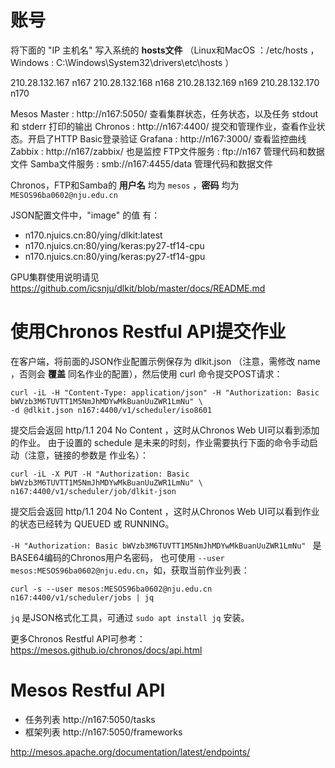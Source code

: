 # 账号
将下面的 "IP 主机名" 写入系统的 **hosts文件**
（Linux和MacOS ：/etc/hosts ，
  Windows      : C:\Windows\System32\drivers\etc\hosts ）

210.28.132.167   n167
210.28.132.168   n168
210.28.132.169   n169
210.28.132.170   n170


Mesos Master : http://n167:5050/      查看集群状态，任务状态，以及任务 stdout 和 stderr 打印的输出
Chronos      : http://n167:4400/      提交和管理作业，查看作业状态。开启了HTTP Basic登录验证
Grafana      : http://n167:3000/      查看监控曲线
Zabbix       : http://n167/zabbix/    也是监控
FTP文件服务   : ftp://n167             管理代码和数据文件
Samba文件服务 : smb://n167:4455/data   管理代码和数据文件

Chronos，FTP和Samba的 **用户名** 均为 `mesos` ，**密码** 均为 `MESOS96ba0602@nju.edu.cn`

JSON配置文件中，"image" 的值 有：
+ n170.njuics.cn:80/ying/dlkit:latest
+ n170.njuics.cn:80/ying/keras:py27-tf14-cpu
+ n170.njuics.cn:80/ying/keras:py27-tf14-gpu

GPU集群使用说明请见 https://github.com/icsnju/dlkit/blob/master/docs/README.md 

# 使用Chronos Restful API提交作业
在客户端，将前面的JSON作业配置示例保存为 dlkit.json （注意，需修改 name ，否则会 **覆盖** 同名作业的配置），然后使用 curl 命令提交POST请求：
```
curl -iL -H "Content-Type: application/json" -H "Authorization: Basic bWVzb3M6TUVTT1M5NmJhMDYwMkBuanUuZWR1LmNu" \
-d @dlkit.json n167:4400/v1/scheduler/iso8601
```

提交后会返回 http/1.1 204 No Content ，这时从Chronos Web UI可以看到添加的作业。
由于设置的 schedule 是未来的时刻，作业需要执行下面的命令手动启动（注意，链接的参数是 作业名）：
```
curl -iL -X PUT -H "Authorization: Basic bWVzb3M6TUVTT1M5NmJhMDYwMkBuanUuZWR1LmNu" \
n167:4400/v1/scheduler/job/dlkit-json
```
提交后会返回 http/1.1 204 No Content ，这时从Chronos Web UI可以看到作业的状态已经转为 QUEUED 或 RUNNING。

`-H "Authorization: Basic bWVzb3M6TUVTT1M5NmJhMDYwMkBuanUuZWR1LmNu" ` 是BASE64编码的Chronos用户名密码，
也可使用 `--user mesos:MESOS96ba0602@nju.edu.cn`，如，获取当前作业列表：
```
curl -s --user mesos:MESOS96ba0602@nju.edu.cn n167:4400/v1/scheduler/jobs | jq
```

`jq` 是JSON格式化工具，可通过 `sudo apt install jq` 安装。

更多Chronos Restful API可参考：https://mesos.github.io/chronos/docs/api.html

# Mesos Restful API

+ 任务列表 http://n167:5050/tasks
+ 框架列表 http://n167:5050/frameworks

http://mesos.apache.org/documentation/latest/endpoints/ 